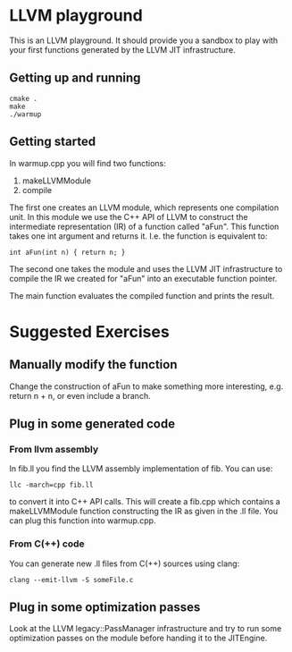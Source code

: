 # LLVM playground

This is an LLVM playground. It should provide you a sandbox to play with your first functions generated by the LLVM JIT infrastructure.

## Getting up and running

    cmake .
    make
    ./warmup

## Getting started

In warmup.cpp you will find two functions:

1. makeLLVMModule
1. compile

The first one creates an LLVM module, which represents one compilation unit. In this module we use the C++ API of LLVM to construct the intermediate representation (IR) of a function called "aFun". This function takes one int argument and returns it. I.e. the function is equivalent to:

    int aFun(int n) { return n; }

The second one takes the module and uses the LLVM JIT infrastructure to compile the IR we created for "aFun" into an executable function pointer.

The main function evaluates the compiled function and prints the result.

# Suggested Exercises

## Manually modify the function

Change the construction of aFun to make something more interesting, e.g. return n + n, or even include a branch.

## Plug in some generated code

### From llvm assembly

In fib.ll you find the LLVM assembly implementation of fib. You can use:

    llc -march=cpp fib.ll

to convert it into C++ API calls. This will create a fib.cpp which contains a makeLLVMModule function constructing the IR as given in the .ll file. You can plug this function into warmup.cpp.

### From C(++) code

You can generate new .ll files from C(++) sources using clang:

    clang --emit-llvm -S someFile.c

## Plug in some optimization passes

Look at the LLVM legacy::PassManager infrastructure and try to run some optimization passes on the module before handing it to the JITEngine.
